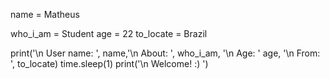 name = Matheus

who_i_am = Student
age = 22
to_locate = Brazil

print('\n User name: ', name,'\n About: ', who_i_am, '\n Age: ' age, '\n From: ', to_locate)
time.sleep(1)
print('\n Welcome! :) ')
